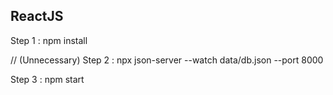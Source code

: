 ## ReactJS

Step 1 : npm install

// (Unnecessary)
Step 2 : npx json-server --watch data/db.json --port 8000 

Step 3 : npm start
